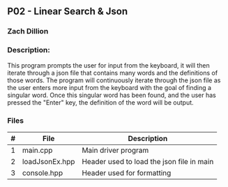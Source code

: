 ## P02 - Linear Search & Json
### Zach Dillion
### Description:

This program prompts the user for input from the keyboard, it will then iterate through a json file that contains many words and the definitions of those words.
The program will continuously iterate through the json file as the user enters more input from the keyboard with the goal of finding a singular word.
Once this singular word has been found, and the user has pressed the "Enter" key, the definition of the word will be output.

### Files

|   #   | File     | Description         |
| :---: | -------- | ------------------- |
|   1   | main.cpp | Main driver program |
|   2   | loadJsonEx.hpp | Header used to load the json file in main |
|   3   | console.hpp | Header used for formatting 
